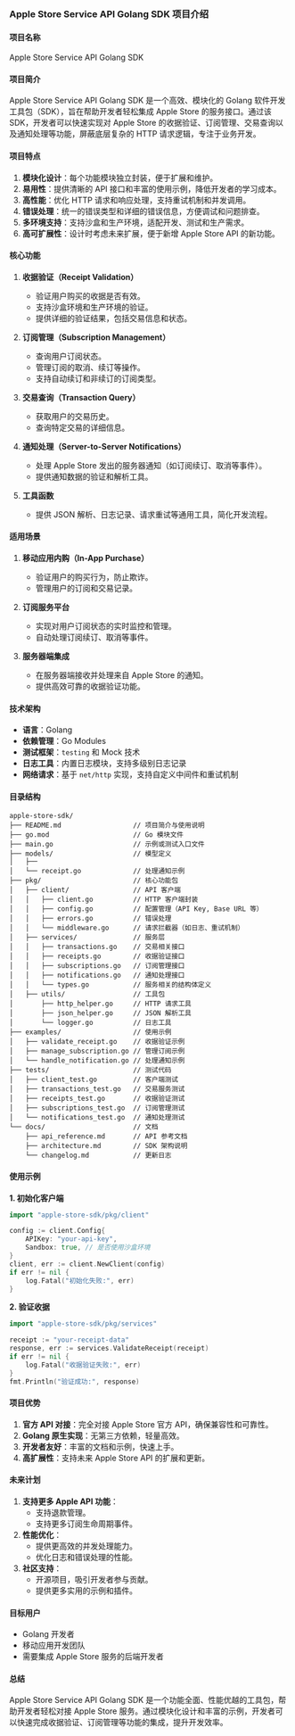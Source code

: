 ### **Apple Store Service API Golang SDK 项目介绍**

#### **项目名称**
Apple Store Service API Golang SDK

#### **项目简介**
Apple Store Service API Golang SDK 是一个高效、模块化的 Golang 软件开发工具包（SDK），旨在帮助开发者轻松集成 Apple Store 的服务接口。通过该 SDK，开发者可以快速实现对 Apple Store 的收据验证、订阅管理、交易查询以及通知处理等功能，屏蔽底层复杂的 HTTP 请求逻辑，专注于业务开发。

#### **项目特点**
1. **模块化设计**：每个功能模块独立封装，便于扩展和维护。
2. **易用性**：提供清晰的 API 接口和丰富的使用示例，降低开发者的学习成本。
3. **高性能**：优化 HTTP 请求和响应处理，支持重试机制和并发调用。
4. **错误处理**：统一的错误类型和详细的错误信息，方便调试和问题排查。
5. **多环境支持**：支持沙盒和生产环境，适配开发、测试和生产需求。
6. **高可扩展性**：设计时考虑未来扩展，便于新增 Apple Store API 的新功能。

#### **核心功能**
1. **收据验证（Receipt Validation）**
   - 验证用户购买的收据是否有效。
   - 支持沙盒环境和生产环境的验证。
   - 提供详细的验证结果，包括交易信息和状态。

2. **订阅管理（Subscription Management）**
   - 查询用户订阅状态。
   - 管理订阅的取消、续订等操作。
   - 支持自动续订和非续订的订阅类型。

3. **交易查询（Transaction Query）**
   - 获取用户的交易历史。
   - 查询特定交易的详细信息。

4. **通知处理（Server-to-Server Notifications）**
   - 处理 Apple Store 发出的服务器通知（如订阅续订、取消等事件）。
   - 提供通知数据的验证和解析工具。

5. **工具函数**
   - 提供 JSON 解析、日志记录、请求重试等通用工具，简化开发流程。

#### **适用场景**
1. **移动应用内购（In-App Purchase）**
   - 验证用户的购买行为，防止欺诈。
   - 管理用户的订阅和交易记录。

2. **订阅服务平台**
   - 实现对用户订阅状态的实时监控和管理。
   - 自动处理订阅续订、取消等事件。

3. **服务器端集成**
   - 在服务器端接收并处理来自 Apple Store 的通知。
   - 提供高效可靠的收据验证功能。

#### **技术架构**
- **语言**：Golang
- **依赖管理**：Go Modules
- **测试框架**：`testing` 和 Mock 技术
- **日志工具**：内置日志模块，支持多级别日志记录
- **网络请求**：基于 `net/http` 实现，支持自定义中间件和重试机制

#### **目录结构**
```plaintext
apple-store-sdk/
├── README.md                  // 项目简介与使用说明
├── go.mod                     // Go 模块文件
├── main.go                    // 示例或测试入口文件
├── models/                    // 模型定义
│   ├──                 
│   └── receipt.go             // 处理通知示例
├── pkg/                       // 核心功能包
│   ├── client/                // API 客户端
│   │   ├── client.go          // HTTP 客户端封装
│   │   ├── config.go          // 配置管理（API Key, Base URL 等）
│   │   ├── errors.go          // 错误处理
│   │   └── middleware.go      // 请求拦截器（如日志、重试机制）
│   ├── services/              // 服务层
│   │   ├── transactions.go    // 交易相关接口
│   │   ├── receipts.go        // 收据验证接口
│   │   ├── subscriptions.go   // 订阅管理接口
│   │   ├── notifications.go   // 通知处理接口
│   │   └── types.go           // 服务相关的结构体定义
│   ├── utils/                 // 工具包
│       ├── http_helper.go     // HTTP 请求工具
│       ├── json_helper.go     // JSON 解析工具
│       └── logger.go          // 日志工具
├── examples/                  // 使用示例
│   ├── validate_receipt.go    // 收据验证示例
│   ├── manage_subscription.go // 管理订阅示例
│   └── handle_notification.go // 处理通知示例
├── tests/                     // 测试代码
│   ├── client_test.go         // 客户端测试
│   ├── transactions_test.go   // 交易服务测试
│   ├── receipts_test.go       // 收据验证测试
│   ├── subscriptions_test.go  // 订阅管理测试
│   └── notifications_test.go  // 通知处理测试
└── docs/                      // 文档
    ├── api_reference.md       // API 参考文档
    ├── architecture.md        // SDK 架构说明
    └── changelog.md           // 更新日志
```

#### **使用示例**
**1. 初始化客户端**
```go
import "apple-store-sdk/pkg/client"

config := client.Config{
    APIKey: "your-api-key",
    Sandbox: true, // 是否使用沙盒环境
}
client, err := client.NewClient(config)
if err != nil {
    log.Fatal("初始化失败:", err)
}
```

**2. 验证收据**
```go
import "apple-store-sdk/pkg/services"

receipt := "your-receipt-data"
response, err := services.ValidateReceipt(receipt)
if err != nil {
    log.Fatal("收据验证失败:", err)
}
fmt.Println("验证成功:", response)
```

#### **项目优势**
1. **官方 API 对接**：完全对接 Apple Store 官方 API，确保兼容性和可靠性。
2. **Golang 原生实现**：无第三方依赖，轻量高效。
3. **开发者友好**：丰富的文档和示例，快速上手。
4. **高扩展性**：支持未来 Apple Store API 的扩展和更新。

#### **未来计划**
1. **支持更多 Apple API 功能**：
   - 支持退款管理。
   - 支持更多订阅生命周期事件。
2. **性能优化**：
   - 提供更高效的并发处理能力。
   - 优化日志和错误处理的性能。
3. **社区支持**：
   - 开源项目，吸引开发者参与贡献。
   - 提供更多实用的示例和插件。

#### **目标用户**
- Golang 开发者
- 移动应用开发团队
- 需要集成 Apple Store 服务的后端开发者

#### **总结**
Apple Store Service API Golang SDK 是一个功能全面、性能优越的工具包，帮助开发者轻松对接 Apple Store 服务。通过模块化设计和丰富的示例，开发者可以快速完成收据验证、订阅管理等功能的集成，提升开发效率。
